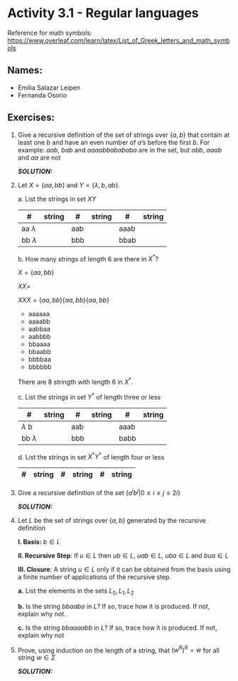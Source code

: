 # Activity 3.1 - Regular languages

Reference for math symbols:
https://www.overleaf.com/learn/latex/List_of_Greek_letters_and_math_symbols

## Names:
- Emilia Salazar Leipen
- Fernanda Osorio


## Exercises:

1. Give a recursive definition of the set of strings over $\{a, b\}$ that
    contain at least one $b$ and have an even number of $a$’s before the
    first $b$.
    For example: $aab$, $bab$ and $aaaabbabababa$ are in the set,
    but $abb$, $aaab$ and $aa$ are not

    _**SOLUTION:**_



2. Let $X = \{aa, bb\}$ and $Y = \{\lambda, b, ab\}$.

    a. List the strings in set $XY$

    #|string|#|string|#|string
    -|-|-|-|-|-
    aa $\lambda$ || aab || aaab|| 
    bb $\lambda$ || bbb || bbab

    b. How many strings of length 6 are there in $X^*$?
    
    $X=\{aa, bb\}$

    $XX=$

    $XXX=\{aa, bb\}\{aa, bb\}\{aa, bb\}$


    - aaaaaa
    - aaaabb
    - aabbaa
    - aabbbb
    - bbaaaa
    - bbaabb
    - bbbbaa 
    - bbbbbb

    There are 8 stringth with length 6 in $X^*$.

   

    c. List the strings in set $Y^*$ of length three or less

    
    #|string|#|string|#|string
    -|-|-|-|-|-
    $\lambda$ b || aab || aaab|| 
    bb $\lambda$ || bbb || babb


    d. List the strings in set $X^* Y^*$ of length four or less

    #|string|#|string|#|string
    -|-|-|-|-|-



3. Give a recursive definition of the set $\{ a^ib^j | 0 ≤ i ≤ j ≤ 2i\}$

    _**SOLUTION:**_



4. Let $L$ be the set of strings over $\{a, b\}$ generated by the recursive
   definition

    **I. Basis:** $b \in L$

    **II. Recursive Step**: If $u \in L$ then $ub \in L$, $uab \in L$, $uba \in
    L$ and $bua \in L$

    **III. Closure**: A string $u \in L$ only if it can be obtained from the
    basis using a finite number of applications of the recursive step.

    **a.** List the elements in the sets $L_0, L_1, L_2$


    **b.** Is the string $bbaaba$ in $L$? If so, trace how it is produced.
    If not, explain why not.


    **c.** Is the string $bbaaaabb$ in $L$? If so, trace how it is produced.
    If not, explain why not


5. Prove, using induction on the length of a string, that $(w^R)^R = w$ for all
   string $w \in \Sigma$

    _**SOLUTION:**_
